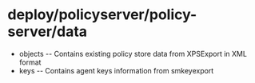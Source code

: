 # deploy/policyserver/policy-server/data
* objects -- Contains existing policy store data from XPSExport in XML format
* keys -- Contains agent keys information from smkeyexport

